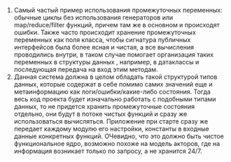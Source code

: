 1. Самый частый пример использования промежуточных переменных: обычные циклы без использования генераторов или
map/reduce/filter функций, причем там же в основном и происходят ошибки. Также часто происходит хранение
промежуточных переменных как поля класса, чтобы сигнатура публичных интерфейсов была более ясная и чистая, 
а все вычисления проводились внутри, в таком случае помогает организация таких переменных в структуры данных
, например, в датаклассы и последующая передача на вход этим методам.
2. Данная система должна в целом обладать такой структурой типов данных, которые содержат в себе помимо самих
значений еще и метаинформацию как логи/ошибки/какие-либо состояния. Тогда весь код проекта будет изначально
работать с подобными типами данных, то не придется хранить промежуточные состояния отдельно, они будут в потоке 
чистых функций и сразу же использоваться вычисляться. Приложение при старте сразу же передает каждому модулю
его настройки, константы в входные данные конкретных функций. ОЧевидно, что это должно быть чистое функциональное ядро,
возможно похоже на модель акторов, где на информация возникает только по запросу, а не хранится 24/7.